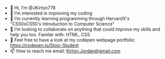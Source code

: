 - 👋 Hi, I’m @JKirton778
- 👀 I’m interested in improving my coding  
- 🌱 I’m currently learning programming through HarvardX's "CS50xCS50's Introduction to Computer Science"
- 💞️ I’m looking to collaborate on anything that could improve my skills and help you too. Familar with: HTML, CSS
- 👀 Feel free to have a look at my codepen webpage portfolio: https://codepen.io/Stoic-Student 
- 📫 How to reach me email: Kirton.Jordan@gmail.com


<!---
JKirton778/JKirton778 is a ✨ special ✨ repository because its `README.md` (this file) appears on your GitHub profile.
You can click the Preview link to take a look at your changes.
--->
